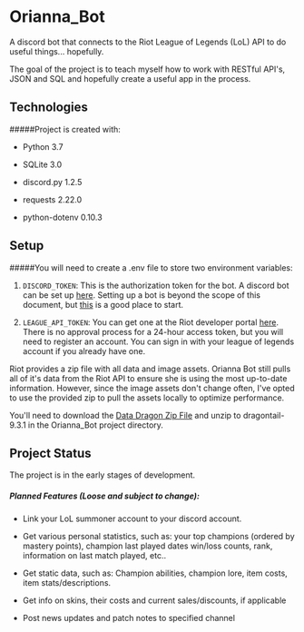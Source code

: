 # Orianna_Bot

A discord bot that connects to the Riot League of Legends (LoL) API to do useful things... hopefully. 

The goal of the project
is to teach myself how to work with RESTful API's, JSON and SQL and hopefully create a useful app in the process.

## Technologies
#####Project is created with:

- Python 3.7

- SQLite 3.0

- discord.py 1.2.5

- requests 2.22.0

- python-dotenv 0.10.3

## Setup

#####You will need to create a .env file to store two environment variables:

1. `DISCORD_TOKEN`: This is the authorization token for the bot. A discord bot can be set up
 [here](https://discordapp.com/developers/applications/). Setting up a bot is beyond the scope of this document, but
 [this](https://realpython.com/how-to-make-a-discord-bot-python/) is a good place to start. 
 
2. `LEAGUE_API_TOKEN`: You can get one at the Riot developer portal [here](https://developer.riotgames.com/). There is
no approval process for a 24-hour access token, but you will need to register an account. You can sign in with your
league of legends account if you already have one.

Riot provides a zip file with all data and image assets. Orianna Bot still pulls all of it's data from the Riot API to
ensure she is using the most up-to-date information. However, since the image assets don't change often, I've opted to
use the provided zip to pull the assets locally to optimize performance. 

You'll need to download the [Data Dragon Zip File](https://ddragon.leagueoflegends.com/cdn/dragontail-9.3.1.tgz) and
unzip to dragontail-9.3.1 in the Orianna_Bot project directory. 

## Project Status

The project is in the early stages of development.

##### Planned Features (Loose and subject to change):

- Link your LoL summoner account to your discord account.

- Get various personal statistics, such as: your top champions (ordered by mastery points), champion last played dates
win/loss counts, rank, information on last match played, etc..

- Get static data, such as: Champion abilities, champion lore, item costs, item stats/descriptions.

- Get info on skins, their costs and current sales/discounts, if applicable

- Post news updates and patch notes to specified channel